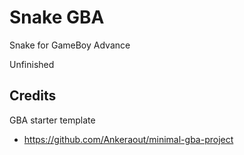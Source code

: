 # Snake GBA

Snake for GameBoy Advance

Unfinished

## Credits

GBA starter template
- https://github.com/Ankeraout/minimal-gba-project
